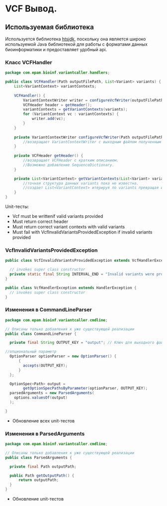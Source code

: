 # VCF Вывод.
## Используемая библиотека

Используется библиотека [htsjdk](https://github.com/samtools/htsjdk), поскольку она является широко используемой Java библиотекой для работы с форматами данных биоинформатики и предоставляет удобный api.

### Класс VCFHandler
```java
package com.epam.bioinf.variantcaller.handlers;

public class VCFHandler(Path outputFilePath, List<Variant> variants) {
	List<VariantContext> variantContexts;
	
	VCFHandler() {
		VariantContextWriter writer = configureVcfWriter(outputFilePath);
		VCFHeader header = getHeader();
		variantContexts = getVariantContexts(variants);
		for (VariantContext vc : variantContexts) {
			writer.add(vc);
		}
	}
	
	private VariantContextWriter configureVcfWriter(Path outputFilePath) {
		//возвращает VariantContextWriter с выходным файлом полученным из ParsedArgs.
	}
	
	private VCFHeader getHeader() {
		//возвращает VCFHeader с кратким описанием.
		//Возможно добавление SequenceDictionary.
	}

	private List<VariantContext> getVariantContexts(List<Variant> variants) {
		//точная структура данных variants пока не известна.
		//создает List<VariantContext> итерируя по variants превращая их в VariantContext через VariantContextBuilder
	}
}
```
Unit-тесты:
  * Vcf must be writtenif valid variants provided
  * Must return correct header
  * Must return correct variant contexts with valid variants
  * Must fail with VcfInvalidVariantsProvidedException if invalid variants provided
  
### VcfInvalidVariantsProvidedException

```java
public class VcfInvalidVariantsProvidedException extends VcfHandlerException {

  // invokes super class constructor
  private static final String INTERVAL_END = "Invalid variants were provided";
}
```

```java
public class VcfHandlerException extends HandlerException {
  // invokes super class constructor
}
```
  

### Изменения в CommandLineParser
```java
package com.epam.bioinf.variantcaller.cmdline;

// Описаны только добавления к уже существующей реализации
public class CommandLineParser {

  private final String OUTPUT_KEY = "output"; // Ключ для выходного файла

//опциональный параметр
  OptionParser optionParser = new OptionParser() {
      {
        accepts(OUTPUT_KEY); 
      }
  };

  OptionSpec<Path> output =
  		getOptionSpecPathsByParameter(optionParser, OUTPUT_KEY);
  parsedArguments = new ParsedArguments(
    options.valuesOf(output)
  );

}
```
* Обновление всех unit-тестов

### Изменения в ParsedArguments
```java
package com.epam.bioinf.variantcaller.cmdline;

// Описаны только добавления к уже существующей реализации
public class ParsedArguments {

  private final Path outputPath;

  public Path getOutputPath() {
      return outputPath;
  }
}
```
* Обновление unit-тестов
